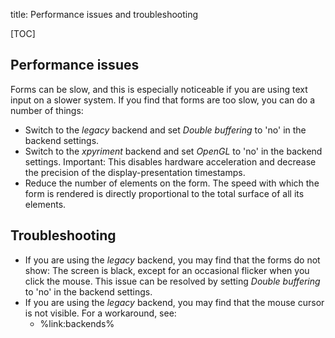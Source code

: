 title: Performance issues and troubleshooting

[TOC]

## Performance issues

Forms can be slow, and this is especially noticeable if you are using text input on a slower system. If you find that forms are too slow, you can do a number of things:

- Switch to the *legacy* backend and set *Double buffering* to 'no' in the backend settings.
- Switch to the *xpyriment* backend and set *OpenGL* to 'no' in the backend settings. Important: This disables hardware acceleration and decrease the precision of the display-presentation timestamps.
- Reduce the number of elements on the form. The speed with which the form is rendered is directly proportional to the total surface of all its elements.

## Troubleshooting

- If you are using the *legacy* backend, you may find that the forms do not show: The screen is black, except for an occasional flicker when you click the mouse. This issue can be resolved by setting *Double buffering* to 'no' in the backend settings.
- If you are using the *legacy* backend, you may find that the mouse cursor is not visible. For a workaround, see:
 	- %link:backends%
